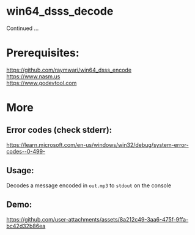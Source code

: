 # win64_dsss_decode
Continued ...

# Prerequisites:
https://github.com/raymwari/win64_dsss_encode <br>
https://www.nasm.us  <br>
https://www.godevtool.com

# More
## Error codes (check stderr):
https://learn.microsoft.com/en-us/windows/win32/debug/system-error-codes--0-499-

## Usage:
Decodes a message encoded in `out.mp3` to `stdout` on the console

## Demo:

https://github.com/user-attachments/assets/8a212c49-3aa6-475f-9ffa-bc42d32b86ea

